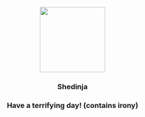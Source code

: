 <p align="center">
    <img src="https://raw.githubusercontent.com/PokeAPI/sprites/master/sprites/pokemon/292.png" width="150" height="150">
</p>
<h3 align="center"> <b>Shedinja</b></h3>
<h3 align="center">Have a terrifying day! (contains irony)</h3>

